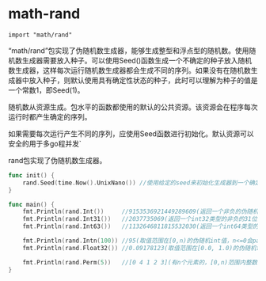 # math-rand

`import "math/rand"`

“math/rand”包实现了伪随机数生成器，能够生成整型和浮点型的随机数。使用随机数生成器需要放入种子。可以使用Seed()函数生成一个不确定的种子放入随机数生成器，这样每次运行随机数生成器都会生成不同的序列。如果没有在随机数生成器中放入种子，则默认使用具有确定性状态的种子，此时可以理解为种子的值是一个常数1，即Seed(1)。



随机数从资源生成。包水平的函数都使用的默认的公共资源。该资源会在程序每次运行时都产生确定的序列。

如果需要每次运行产生不同的序列，应使用Seed函数进行初始化。默认资源可以安全的用于多go程并发`



rand包实现了伪随机数生成器。

```go
func init() {
    rand.Seed(time.Now().UnixNano()) //使用给定的seed来初始化生成器到一个确定的状态。
}

func main() {
    fmt.Println(rand.Int())     //9153536921449289609(返回一个非负的伪随机int值)
    fmt.Println(rand.Int31())   //2037735069(返回一个int32类型的非负的31位伪随机数)
    fmt.Println(rand.Int63())   //1132646811815532030(返回一个int64类型的非负的63位伪随机数)

    fmt.Println(rand.Intn(100)) //95(取值范围在[0,n)的伪随机int值，n<=0会panic)
    fmt.Println(rand.Float32()) //0.09178123(取值范围在[0.0, 1.0)的伪随机float32值)

    fmt.Println(rand.Perm(5))   //[0 4 1 2 3](有n个元素的，[0,n)范围内整数的伪随机排列的切片)
}
```